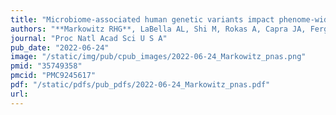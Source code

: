 ```yaml
---
title: "Microbiome-associated human genetic variants impact phenome-wide disease risk"
authors: "**Markowitz RHG**, LaBella AL, Shi M, Rokas A, Capra JA, Ferguson JF, Mosley JD, Bordenstein SR."
journal: "Proc Natl Acad Sci U S A"
pub_date: "2022-06-24"
image: "/static/img/pub/cpub_images/2022-06-24_Markowitz_pnas.png"
pmid: "35749358"
pmcid: "PMC9245617"
pdf: "/static/pdfs/pub_pdfs/2022-06-24_Markowitz_pnas.pdf"
url: 
---
```

